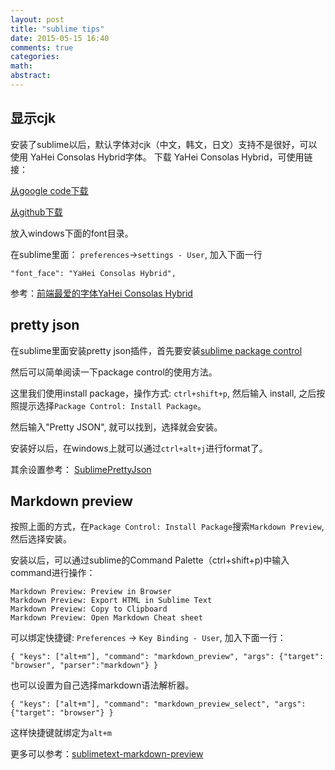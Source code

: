 ```yaml
---
layout: post
title: "sublime tips"
date: 2015-05-15 16:40
comments: true
categories: 
math: 
abstract: 
---
```


## 显示cjk
安装了sublime以后，默认字体对cjk（中文，韩文，日文）支持不是很好，可以使用 YaHei Consolas Hybrid字体。
下载 YaHei Consolas Hybrid，可使用链接：

[从google code下载](https://code.google.com/p/uigroupcode/downloads/detail?name=YaHei.Consolas.1.12.zip&can=2&q=)

[从github下载](https://github.com/liangfeng/consolas-font-for-airline/blob/master/YaHei%20Consolas%20Hybrid.ttf)

放入windows下面的font目录。

在sublime里面： `preferences`->`settings - User`, 加入下面一行

```
"font_face": "YaHei Consolas Hybrid",
```

<!-- more -->

参考：[前端最爱的字体YaHei Consolas Hybrid](http://www.w3cfuns.com/blog-1-5399368.html)

## pretty json

在sublime里面安装pretty json插件，首先要安装[sublime package control](https://packagecontrol.io/installation)

然后可以简单阅读一下package control的使用方法。

这里我们使用install package，操作方式: `ctrl+shift+p`, 然后输入 install, 之后按照提示选择`Package Control: Install Package`。

然后输入"Pretty JSON", 就可以找到，选择就会安装。

安装好以后，在windows上就可以通过`ctrl+alt+j`进行format了。

其余设置参考： [SublimePrettyJson](https://github.com/dzhibas/SublimePrettyJson)

## Markdown preview

按照上面的方式，在`Package Control: Install Package`搜索`Markdown Preview`, 然后选择安装。

安装以后，可以通过sublime的Command Palette（ctrl+shift+p)中输入command进行操作：

```
Markdown Preview: Preview in Browser
Markdown Preview: Export HTML in Sublime Text
Markdown Preview: Copy to Clipboard
Markdown Preview: Open Markdown Cheat sheet
```

可以绑定快捷键: `Preferences` -> `Key Binding - User`, 加入下面一行：

```
{ "keys": ["alt+m"], "command": "markdown_preview", "args": {"target": "browser", "parser":"markdown"} }
```

也可以设置为自己选择markdown语法解析器。

```
{ "keys": ["alt+m"], "command": "markdown_preview_select", "args": {"target": "browser"} }
```

这样快捷键就绑定为`alt+m`

更多可以参考：[sublimetext-markdown-preview](https://github.com/revolunet/sublimetext-markdown-preview)
